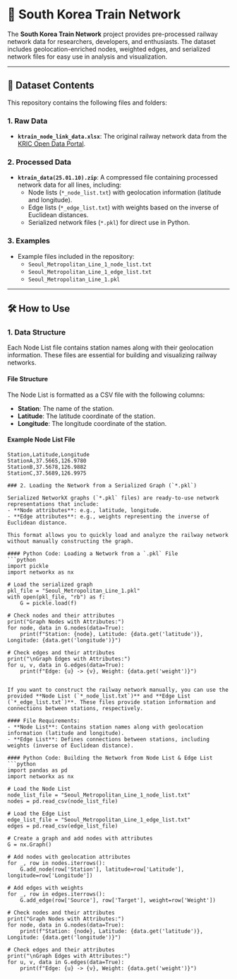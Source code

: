# 🚉 South Korea Train Network

The **South Korea Train Network** project provides pre-processed railway network data for researchers, developers, and enthusiasts. The dataset includes geolocation-enriched nodes, weighted edges, and serialized network files for easy use in analysis and visualization.

---

## 📂 Dataset Contents

This repository contains the following files and folders:

### 1. Raw Data
- **`ktrain_node_link_data.xlsx`**: The original railway network data from the [KRIC Open Data Portal](https://data.kric.go.kr/rips/M_01_01/intro.do).

### 2. Processed Data
- **`ktrain_data(25.01.10).zip`**: A compressed file containing processed network data for all lines, including:
  - Node lists (`*_node_list.txt`) with geolocation information (latitude and longitude).
  - Edge lists (`*_edge_list.txt`) with weights based on the inverse of Euclidean distances.
  - Serialized network files (`*.pkl`) for direct use in Python.

### 3. Examples
- Example files included in the repository:
  - `Seoul_Metropolitan_Line_1_node_list.txt`
  - `Seoul_Metropolitan_Line_1_edge_list.txt`
  - `Seoul_Metropolitan_Line_1.pkl`

---

## 🛠 How to Use

### 1. Data Structure

Each Node List file contains station names along with their geolocation information. These files are essential for building and visualizing railway networks.

#### File Structure
The Node List is formatted as a CSV file with the following columns:
- **Station**: The name of the station.
- **Latitude**: The latitude coordinate of the station.
- **Longitude**: The longitude coordinate of the station.

#### Example Node List File
```csv
Station,Latitude,Longitude
StationA,37.5665,126.9780
StationB,37.5678,126.9882
StationC,37.5689,126.9975

### 2. Loading the Network from a Serialized Graph (`*.pkl`)

Serialized NetworkX graphs (`*.pkl` files) are ready-to-use network representations that include:
- **Node attributes**: e.g., latitude, longitude.
- **Edge attributes**: e.g., weights representing the inverse of Euclidean distance.

This format allows you to quickly load and analyze the railway network without manually constructing the graph.

#### Python Code: Loading a Network from a `.pkl` File
```python
import pickle
import networkx as nx

# Load the serialized graph
pkl_file = "Seoul_Metropolitan_Line_1.pkl"
with open(pkl_file, "rb") as f:
    G = pickle.load(f)

# Check nodes and their attributes
print("Graph Nodes with Attributes:")
for node, data in G.nodes(data=True):
    print(f"Station: {node}, Latitude: {data.get('latitude')}, Longitude: {data.get('longitude')}")

# Check edges and their attributes
print("\nGraph Edges with Attributes:")
for u, v, data in G.edges(data=True):
    print(f"Edge: {u} -> {v}, Weight: {data.get('weight')}")


If you want to construct the railway network manually, you can use the provided **Node List (`*_node_list.txt`)** and **Edge List (`*_edge_list.txt`)**. These files provide station information and connections between stations, respectively.

#### File Requirements:
- **Node List**: Contains station names along with geolocation information (latitude and longitude).
- **Edge List**: Defines connections between stations, including weights (inverse of Euclidean distance).

#### Python Code: Building the Network from Node List & Edge List
```python
import pandas as pd
import networkx as nx

# Load the Node List
node_list_file = "Seoul_Metropolitan_Line_1_node_list.txt"
nodes = pd.read_csv(node_list_file)

# Load the Edge List
edge_list_file = "Seoul_Metropolitan_Line_1_edge_list.txt"
edges = pd.read_csv(edge_list_file)

# Create a graph and add nodes with attributes
G = nx.Graph()

# Add nodes with geolocation attributes
for _, row in nodes.iterrows():
    G.add_node(row['Station'], latitude=row['Latitude'], longitude=row['Longitude'])

# Add edges with weights
for _, row in edges.iterrows():
    G.add_edge(row['Source'], row['Target'], weight=row['Weight'])

# Check nodes and their attributes
print("Graph Nodes with Attributes:")
for node, data in G.nodes(data=True):
    print(f"Station: {node}, Latitude: {data.get('latitude')}, Longitude: {data.get('longitude')}")

# Check edges and their attributes
print("\nGraph Edges with Attributes:")
for u, v, data in G.edges(data=True):
    print(f"Edge: {u} -> {v}, Weight: {data.get('weight')}")


